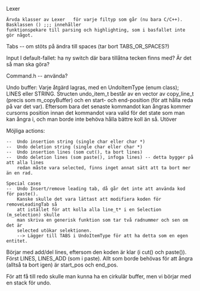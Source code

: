 Lexer

    Ärvda klasser av Lexer   för varje filtyp som går (nu bara C/C++). Basklassen () ;;; innehåller
    funktionspekare till parsing och highlighting, som i basfallet inte gör något.

Tabs -- om stöts på ändra till spaces (tar bort TABS_OR_SPACES?)

Input
    I default-fallet: ha ny switch där bara tillåtna tecken finns med? Är det så man ska göra?

Command.h -- använda?


Undo buffer:
Varje åtgärd lagras, med en UndoItemType (enum class); LINES eller STRING. Structen 
undo_item_t består av en vector av copy_line_t (precis som m_copyBuffer) och en start-
och end-position (för att hålla reda på var det var). Eftersom bara det senaste kommandot
kan ångras kommer cursorns position innan det kommandot vara valid för det state som 
man kan ångra i, och man borde inte behöva hålla bättre koll än så. Utöver 

Möjliga actions:

    --  Undo insertion string (single char eller char *)
    --  Undo deletion string (single char eller char *)
    --  Undo insertion lines (som cut(), ta bort lines)
    --  Undo deletion lines (som paste(), infoga lines) -- detta bygger på att alla lines
        redan måste vara selected, finns inget annat sätt att ta bort mer än en rad.
    
    Special cases
    --  Undo Insert/remove leading tab, då går det inte att använda kod för paste().
        Kanske skulle det vara lättast att modifiera koden för removeLeadingTab så 
        att istället för att kolla alla line_t* i en Selection (m_selection) skulle
        man skriva en generisk funktion som tar två radnummer och sen om det är 
        selected utökar selektionen.
        --> Lägger till TABS i UndoItemType för att ha detta som en egen entitet.

Börjar med add/del lines, eftersom den koden är klar (i cut() och paste()). Först LINES,
LINES_ADD (som i paste). Allt som borde behövas för att ångra (alltså ta bort igen) är
start_pos och end_pos.


För att få till redo skulle man kunna ha en cirkulär buffer, men vi börjar med en stack 
för undo.